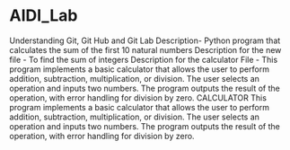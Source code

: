 # AIDI_Lab
Understanding Git, Git Hub and  Git Lab
Description- Python program that calculates the sum of the first 10 natural numbers
Description for the new file - To find the sum of integers
Description for the calculator File - This program implements a basic calculator that allows the user to perform addition, subtraction, multiplication, or division. The user selects an operation and inputs two numbers. The program outputs the result of the operation, with error handling for division by zero.
CALCULATOR 
This program implements a basic calculator that allows the user to perform addition, subtraction, multiplication, or division. The user selects an operation and inputs two numbers. The program outputs the result of the operation, with error handling for division by zero.